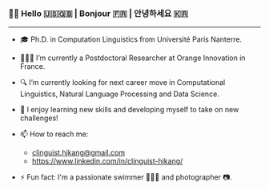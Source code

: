 ### 👋🏼 Hello 🇺🇸🇬🇧 | Bonjour 🇫🇷 | 안녕하세요 🇰🇷

---
* 🎓 Ph.D. in Computation Linguistics from Université Paris Nanterre. 
* 👩🏻‍💻 I’m currently a Postdoctoral Researcher at Orange Innovation in France.
* 🔍 I’m currently looking for next career move in Computational Linguistics, Natural Language Processing and Data Science.  
* 🌱 I enjoy learning new skills and developing myself to take on new challenges!

* 📫 How to reach me:
	* clinguist.hjkang@gmail.com
	* https://www.linkedin.com/in/clinguist-hjkang/

* ⚡ Fun fact: I'm a passionate swimmer 🏊🏻‍♀️ and photographer 📷.
